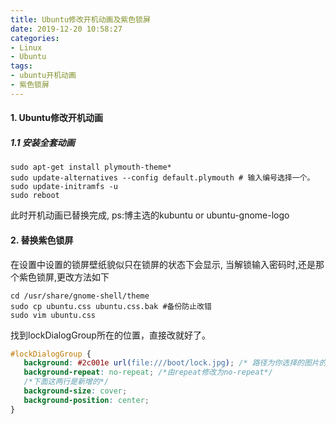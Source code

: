 ```yaml
---
title: Ubuntu修改开机动画及紫色锁屏
date: 2019-12-20 10:58:27
categories:
- Linux
- Ubuntu
tags:
- ubuntu开机动画
- 紫色锁屏
---
```

#### 1. Ubuntu修改开机动画
##### 1.1 安装全套动画
```shell script
sudo apt-get install plymouth-theme*
sudo update-alternatives --config default.plymouth # 输入编号选择一个。
sudo update-initramfs -u
sudo reboot
```
此时开机动画已替换完成, ps:博主选的kubuntu or ubuntu-gnome-logo
#### 2. 替换紫色锁屏
在设置中设置的锁屏壁纸貌似只在锁屏的状态下会显示, 当解锁输入密码时,还是那个紫色锁屏,更改方法如下
```shell script
cd /usr/share/gnome-shell/theme
sudo cp ubuntu.css ubuntu.css.bak #备份防止改错
sudo vim ubuntu.css
```
找到lockDialogGroup所在的位置，直接改就好了。
```css
#lockDialogGroup {
   background: #2c001e url(file:///boot/lock.jpg); /* 路径为你选择的图片的路径*/
   background-repeat: no-repeat; /*由repeat修改为no-repeat*/
   /*下面这两行是新增的*/
   background-size: cover;
   background-position: center;
}
```